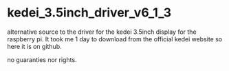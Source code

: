 # kedei_3.5inch_driver_v6_1_3
alternative source to the driver for the kedei 3.5inch display for the raspberry pi. It took me 1 day to download from the official kedei website so here it is on github.

no guaranties nor rights.
